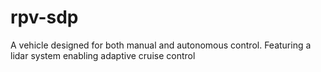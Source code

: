 # rpv-sdp
 A vehicle designed for both manual and autonomous control. Featuring a lidar system enabling adaptive cruise control
